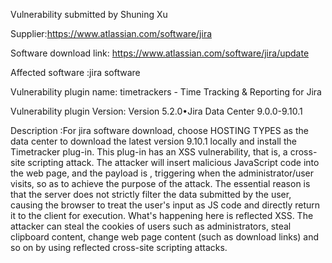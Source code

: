 Vulnerability submitted by Shuning Xu

Supplier:https://www.atlassian.com/software/jira

Software download link: https://www.atlassian.com/software/jira/update

Affected software :jira software

Vulnerability plugin name: timetrackers - Time Tracking & Reporting for Jira

Vulnerability plugin Version: Version 5.2.0•Jira Data Center 9.0.0-9.10.1

Description :For jira software download, choose HOSTING TYPES as the data center to download the latest version 9.10.1 locally and install the Timetracker plug-in. This plug-in has an XSS vulnerability, that is, a cross-site scripting attack. The attacker will insert malicious JavaScript code into the web page, and the payload is <sCrIpT> alert(1)</sCrIpT>, triggering when the administrator/user visits, so as to achieve the purpose of the attack. The essential reason is that the server does not strictly filter the data submitted by the user, causing the browser to treat the user's input as JS code and directly return it to the client for execution. What's happening here is reflected XSS. The attacker can steal the cookies of users such as administrators, steal clipboard content, change web page content (such as download links) and so on by using reflected cross-site scripting attacks.
